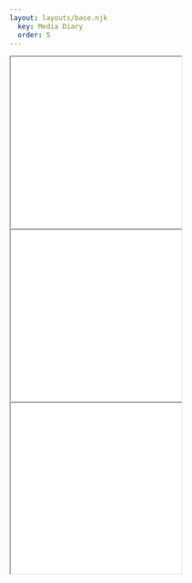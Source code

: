 ```yaml
---
layout: layouts/base.njk
  key: Media Diary
  order: 5
---
```



<div>
    <iframe
        frameborder="1"
        width="300"
        height="300"
        src="/public/img/bryce-canyon.png">
    </iframe>
</div>

<div>
    <iframe
        frameborder="1"
        width="300"
        height="300"
        src="/public/img/capitol-reef.png">
    </iframe>
</div>

<div>
    <iframe
        frameborder="1"
        width="300"
        height="300"
        src="/public/img/central-park-spring.png">
    </iframe>
</div>


